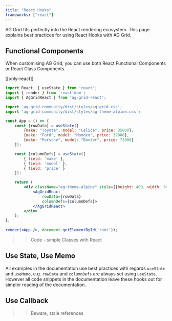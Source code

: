 ```yaml
---
title: "React Hooks"
frameworks: ["react"]
---
```


AG Grid fits perfectly into the React rendering ecosystem. This page explains best practices for using React Hooks with AG Grid.

## Functional Components

When customising AG Grid, you can use both React Functional Components or React Class Components.

[[only-react]]
```jsx
import React, { useState } from 'react';
import { render } from 'react-dom';
import { AgGridReact } from 'ag-grid-react';

import 'ag-grid-community/dist/styles/ag-grid.css';
import 'ag-grid-community/dist/styles/ag-theme-alpine.css';

const App = () => {
    const [rowData] = useState([
        {make: "Toyota", model: "Celica", price: 35000},
        {make: "Ford", model: "Mondeo", price: 32000},
        {make: "Porsche", model: "Boxter", price: 72000}
    ]);

    const [columnDefs] = useState([
        { field: 'make' },
        { field: 'model' },
        { field: 'price' }
    ]);

    return (
        <div className="ag-theme-alpine" style={{height: 400, width: 600}}>
            <AgGridReact
                rowData={rowData}
                columnDefs={columnDefs}>
            </AgGridReact>
        </div>
    );
};
 
render(<App />, document.getElementById('root'));
```

>> Code - simple Classes with React


## Use State, Use Memo

All examples in the documentation use best practices with regards `useState` and `useMemo`, e.g. `rowData` and `columnDefs` are always set using `useState`. However all code snippets in the documentation leave these hooks out for simpler reading of the documentation.

## Use Callback

>> Beware, stale references

